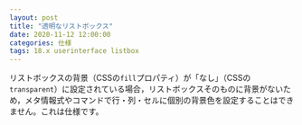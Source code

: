```yaml
---
layout: post
title: "透明なリストボックス"
date: 2020-11-12 12:00:00
categories: 仕様
tags: 18.x userinterface listbox
---
```


リストボックスの背景（CSSの``fill``プロパティ）が「なし」（CSSの``transparent``）に設定されている場合，リストボックスそのものに背景がないため，メタ情報式やコマンドで行・列・セルに個別の背景色を設定することはできません。これは仕様です。
